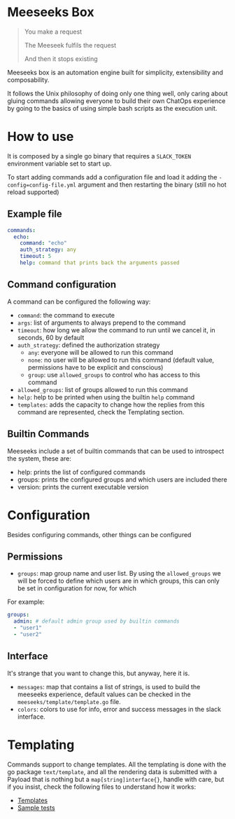 # Meeseeks Box

> You make a request
>
> The Meeseek fulfils the request
>
> And then it stops existing

Meeseeks box is an automation engine built for simplicity, extensibility and
composability.

It follows the Unix philosophy of doing only one thing well, only caring about
gluing commands allowing everyone to build their own ChatOps experience by
going to the basics of using simple bash scripts as the execution unit.

# How to use

It is composed by a single go binary that requires a `SLACK_TOKEN` environment
variable set to start up.

To start adding commands add a configuration file and load it adding the
`-config=config-file.yml` argument and then restarting the binary (still no hot
reload supported)

## Example file

```yaml
commands:
  echo:
    command: "echo"
    auth_strategy: any
    timeout: 5
    help: command that prints back the arguments passed
```

## Command configuration

A command can be configured the following way:

- `command`: the command to execute
- `args`: list of arguments to always prepend to the command
- `timeout`: how long we allow the command to run until we cancel it, in
  seconds, 60 by default
- `auth_strategy`: defined the authorization strategy
  - `any`: everyone will be allowed to run this command
  - `none`: no user will be allowed to run this command (default value,
    permissions have to be explicit and conscious)
  - `group`: use `allowed_groups` to control who has access to this command
- `allowed_groups`: list of groups allowed to run this command
- `help`: help to be printed when using the builtin `help` command
- `templates`: adds the capacity to change how the replies from this command
  are represented, check the Templating section.

## Builtin Commands

Meeseeks include a set of builtin commands that can be used to introspect the
system, these are:

- help: prints the list of configured commands
- groups: prints the configured groups and which users are included there
- version: prints the current executable version

# Configuration

Besides configuring commands, other things can be configured

## Permissions

- `groups`: map group name and user list. By using the `allowed_groups` we will
  be forced to define which users are in which groups, this can only be set in
  configuration for now, for which

For example:

```yaml
groups:
  admin: # default admin group used by builtin commands
  - "user1"
  - "user2"
```

## Interface

It's strange that you want to change this, but anyway, here it is.

- `messages`: map that contains a list of strings, is used to build the
  meeseeks experience, default values can be checked in the
  `meeseeks/template/template.go` file.
- `colors`: colors to use for info, error and success messages in the slack
  interface.

# Templating

Commands support to change templates. All the templating is done with the go
package `text/template`, and all the rendering data is submitted with a Payload
that is nothing but a `map[string]interface{}`, handle with care, but if you
insist, check the following files to understand how it works:

- [Templates](./meeseeks/template/template.go)
- [Sample tests](./meeseeks/template/template.go)
